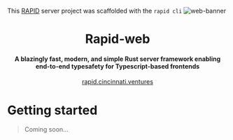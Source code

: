 This [RAPID](https://rapid.cincinnati.ventures/) server project was scaffolded with the `rapid cli`
![web-banner](https://user-images.githubusercontent.com/68653294/230900821-06221c9d-3769-4dc8-8e8a-b9e2af81fdca.svg)
<h1 align='center'>Rapid-web</h1>
<h4 align='center'>A blazingly fast, modern, and simple Rust server framework enabling end-to-end typesafety for Typescript-based frontends</h4>
<div align='center'>
    <a href='https://rapid.cincinnati.ventures/' target='_blank'>rapid.cincinnati.ventures</a>
</div>

# Getting started
> Coming soon...
